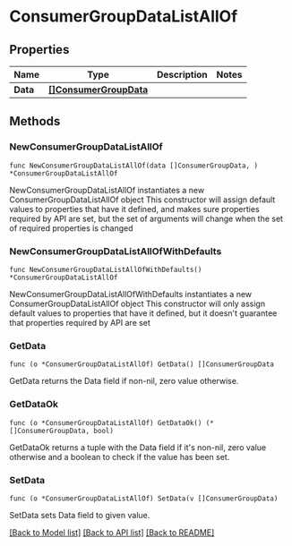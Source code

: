 # ConsumerGroupDataListAllOf

## Properties

Name | Type | Description | Notes
------------ | ------------- | ------------- | -------------
**Data** | [**[]ConsumerGroupData**](ConsumerGroupData.md) |  | 

## Methods

### NewConsumerGroupDataListAllOf

`func NewConsumerGroupDataListAllOf(data []ConsumerGroupData, ) *ConsumerGroupDataListAllOf`

NewConsumerGroupDataListAllOf instantiates a new ConsumerGroupDataListAllOf object
This constructor will assign default values to properties that have it defined,
and makes sure properties required by API are set, but the set of arguments
will change when the set of required properties is changed

### NewConsumerGroupDataListAllOfWithDefaults

`func NewConsumerGroupDataListAllOfWithDefaults() *ConsumerGroupDataListAllOf`

NewConsumerGroupDataListAllOfWithDefaults instantiates a new ConsumerGroupDataListAllOf object
This constructor will only assign default values to properties that have it defined,
but it doesn't guarantee that properties required by API are set

### GetData

`func (o *ConsumerGroupDataListAllOf) GetData() []ConsumerGroupData`

GetData returns the Data field if non-nil, zero value otherwise.

### GetDataOk

`func (o *ConsumerGroupDataListAllOf) GetDataOk() (*[]ConsumerGroupData, bool)`

GetDataOk returns a tuple with the Data field if it's non-nil, zero value otherwise
and a boolean to check if the value has been set.

### SetData

`func (o *ConsumerGroupDataListAllOf) SetData(v []ConsumerGroupData)`

SetData sets Data field to given value.



[[Back to Model list]](../README.md#documentation-for-models) [[Back to API list]](../README.md#documentation-for-api-endpoints) [[Back to README]](../README.md)


